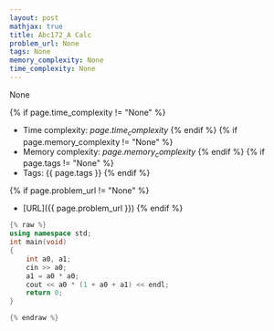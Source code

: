 ```yaml
---
layout: post
mathjax: true
title: Abc172_A Calc
problem_url: None
tags: None
memory_complexity: None
time_complexity: None
---
```


None


{% if page.time_complexity != "None" %}
- Time complexity: ${{ page.time_complexity }}$
{% endif %}
{% if page.memory_complexity != "None" %}
- Memory complexity: ${{ page.memory_complexity }}$
{% endif %}
{% if page.tags != "None" %}
- Tags: {{ page.tags }}
{% endif %}

{% if page.problem_url != "None" %}
- [URL]({{ page.problem_url }})
{% endif %}

```cpp
{% raw %}
using namespace std;
int main(void)
{
    int a0, a1;
    cin >> a0;
    a1 = a0 * a0;
    cout << a0 * (1 + a0 + a1) << endl;
    return 0;
}

{% endraw %}
```